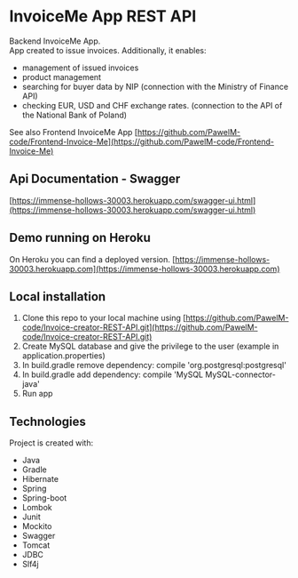 # InvoiceMe App REST API
Backend InvoiceMe App.<br />
App created to issue invoices.
Additionally, it enables:
* management of issued invoices
* product management
* searching for buyer data by NIP (connection with the Ministry of Finance API)
* checking EUR, USD and CHF exchange rates. (connection to the API of the National Bank of Poland)

See also Frontend InvoiceMe App [https://github.com/PawelM-code/Frontend-Invoice-Me](https://github.com/PawelM-code/Frontend-Invoice-Me) 

## Api Documentation - Swagger
[https://immense-hollows-30003.herokuapp.com/swagger-ui.html](https://immense-hollows-30003.herokuapp.com/swagger-ui.html)

## Demo running on Heroku
On Heroku you can find a deployed version. [https://immense-hollows-30003.herokuapp.com](https://immense-hollows-30003.herokuapp.com)

## Local installation
1. Clone this repo to your local machine using [https://github.com/PawelM-code/Invoice-creator-REST-API.git](https://github.com/PawelM-code/Invoice-creator-REST-API.git)
2. Create MySQL database and give the privilege to the user (example in application.properties)
3. In build.gradle remove dependency: compile 'org.postgresql:postgresql'
4. In build.gradle add dependency: compile 'MySQL MySQL-connector-java'
5. Run app

## Technologies
Project is created with:
* Java
* Gradle
* Hibernate
* Spring
* Spring-boot
* Lombok
* Junit
* Mockito
* Swagger
* Tomcat
* JDBC
* Slf4j